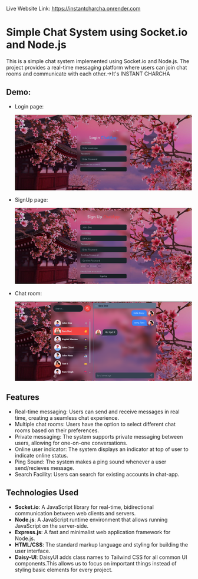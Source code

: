 Live Website Link: https://instantcharcha.onrender.com


# Simple Chat System using Socket.io and Node.js

This is a simple chat system implemented using Socket.io and Node.js. The project provides a real-time messaging platform where users can join chat rooms and communicate with each other.->It's INSTANT CHARCHA

## Demo:

- Login page:

    <img src="frontend/public/Screenshot 2024-07-14 110346.png" width="650" height="auto">

    
- SignUp page:

    <img src="frontend/public/Screenshot 2024-07-14 110402.png" width="650" height="auto">


- Chat room:

    <img src="frontend/public/Screenshot 2024-07-14 110513.png" width="650" height="auto">

## Features

- Real-time messaging: Users can send and receive messages in real time, creating a seamless chat experience.
- Multiple chat rooms: Users have the option to select different chat rooms based on their preferences.
- Private messaging: The system supports private messaging between users, allowing for one-on-one conversations.
- Online user indicator: The system displays an indicator at top of user to indicate online status.
- Ping Sound: The system makes a ping sound whenever a user send/recieves message.
- Search Facility: Users can search for existing accounts in chat-app.

## Technologies Used

- **Socket.io**: A JavaScript library for real-time, bidirectional communication between web clients and servers.
- **Node.js**: A JavaScript runtime environment that allows running JavaScript on the server-side.
- **Express.js**: A fast and minimalist web application framework for Node.js.
- **HTML/CSS**: The standard markup language and styling for building the user interface.
- **Daisy-UI**: DaisyUI adds class names to Tailwind CSS for all common UI components.This allows us to focus on
                important things instead of styling basic elements for every project.




